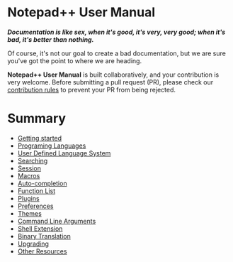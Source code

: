 Notepad++ User Manual
=======

***Documentation is like sex, when it's good, it's very, very good; when it's bad, it's better than nothing.***

Of course, it's not our goal to create a bad documentation, but we are sure you've got the point to where we are heading.

**Notepad++ User Manual** is built collaboratively, and your contribution is very welcome. Before submitting a pull request (PR), please check our [contribution rules](CONTRIBUTION.md) to prevent your PR from being rejected.



Summary
=======

* [Getting started](content/getting-started/_index.en.md)
* [Programing Languages](content/programing-languages/_index.en.md)
* [User Defined Language System](content/user-defined-language-system/_index.en.md)
* [Searching](content/searching/_index.en.md)
* [Session](content/session/_index.en.md)
* [Macros](content/macros/_index.en.md)
* [Auto-completion](content/auto-completion/_index.en.md)
* [Function List](content/function-list/_index.en.md)
* [Plugins](content/plugins/_index.en.md)
* [Preferences](content/preferences/_index.en.md)
* [Themes](content/themes/_index.en.md)
* [Command Line Arguments](content/command-prompt/_index.en.md)
* [Shell Extension](content/shell-extension/_index.en.md)
* [Binary Translation](content/binary-translation/_index.en.md)
* [Upgrading](content/upgrading/_index.en.md)
* [Other Resources](content/other-resources/_index.en.md)
